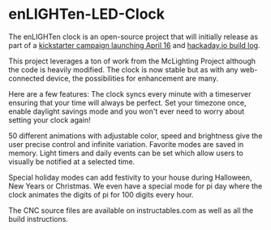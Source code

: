 # enLIGHTen-LED-Clock

The enLIGHTen clock is an open-source project that will initially release as part of a [kickstarter campaign launching April 16](https://www.kickstarter.com/projects/1926284625/96766872?ref=476285&token=661d0fbc) and [hackaday.io build log](https://hackaday.io/project/134300-enlighten-web-connected-open-source-led-clock).

This project leverages a ton of work from the McLighting Project although the code is heavily modified.   The clock is now stable but as with any web-connected device, the possibilities for enhancement are many. 

Here are a few features:  The clock syncs every minute with a timeserver ensuring that your time will always be perfect.  Set your timezone once, enable daylight savings mode and you won't ever need to worry about setting your clock again!

50 different animations with adjustable color, speed and brightness give the user precise control and infinite variation.  Favorite modes are saved in memory.  Light timers and daily events can be set which allow users to visually be notified at a selected time. 

Special holiday modes can add festivity to your house during Halloween, New Years or Christmas. We even have a special mode for pi day where the clock animates the digits of pi for 100 digits every hour.

The CNC source files are available on instructables.com as well as all the build instructions.  